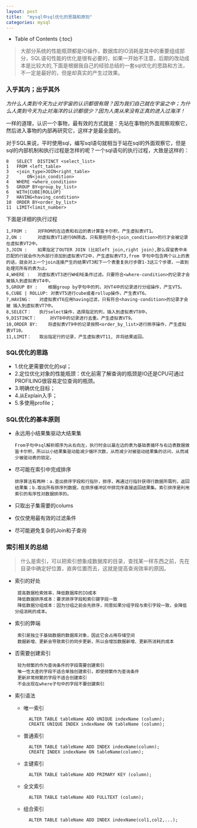```yaml
---
layout: post
title:  "mysql中sql优化的思路和原则"
categories: mysql
---
```


* Table of Contents
{:toc}

> 大部分系统的性能瓶颈都是IO操作，数据库的IO消耗是其中的重要组成部分，SQL语句性能的优化是很有必要的，如果一开始不注意，后期的改动成本是比较大的,下面是根据我自己的经验总结的一套sql优化的思路和方法，不一定是最好的，但是却真实的产生过效果。

### 入乎其内；出乎其外
 
 *为什么人类到今天为止对宇宙的认识都很有限？因为我们自己就在宇宙之中；为什么人类到今天为止对海洋的认识都很少？因为人类从来没有正真的进入过海洋！*

 一样的道理，认识一个事物，最有效的方式就是：先站在事物的外面观察观察它，然后进入事物的内部再研究它，这样才是最全面的。

 对于SQL来说，平时使用sql，编写sql语句就相当于站在sql的外面观察它，但是sql的内部机制和执行过程是怎样的呢？一个sql语句的执行过程，大致是这样的：

	8	SELECT  DISTINCT <select_list>
	1	FROM <left_table>
	3	<join_type>JOIN<right_table>
	2		ON<join_condition>
	4	WHERE <where_condition>
	5	GROUP BY<group_by_list>
	6	WITH{CUBE|ROLLUP}
	7	HAVING<having_condition>
	10	ORDER BY<order_by_list>
	11	LIMIT<limit_number>
 
下面是详细的执行过程

	1,FROM : 	对FROM的左边表和右边的表计算笛卡尔积，产生虚拟表VT1。
	2,ON : 		对虚拟表VT1进行ON筛选，只有那些符合<join_condition>的行才会被记录在虚拟表VT2中。
	3,JOIN : 	如果指定了OUTER JOIN (比如left join,right join),那么保留表中未匹配的行就会作为外部行添加到虚拟表VT2中，产生虚拟表VT3,from 字句中包含两个以上的表的话，就会对上一个join连接产生的结果VT3和下一个表重复执行步骤1-3这三个步骤，一直到处理完所有的表为止。
	4,WHERE : 	对虚拟表VT3进行WHERE条件过滤。只要符合<where-condition>的记录才会被插入到虚拟表VT4中。
	5,GROUP BY : 	根据group by字句中的列，对VT4中的记录进行分组操作，产生VT5。
	6,CUBE | ROLLUP: 对表VT5进行cube或者rollup操作，产生表VT6。
	7,HAVING：	对虚拟表VT6应用having过滤，只有符合<having-condition>的记录才会被 插入到虚拟表VT7中。
	8,SELECT： 	执行select操作，选择指定的列，插入到虚拟表VT8中。
	9,DISTINCT： 	对VT8中的记录进行去重。产生虚拟表VT9。
	10,ORDER BY: 	将虚拟表VT9中的记录按照<order_by_list>进行排序操作，产生虚拟表VT10。
	11,LIMIT：	取出指定行的记录，产生虚拟表VT11, 并将结果返回。


### SQL优化的思路

- 1.优化更需要优化的sql；
- 2.定位优化对象的性能瓶颈：优化前需了解查询的瓶颈是IO还是CPU可通过PROFILING很容易定位查询的瓶颈。
- 3.明确优化目标；
- 4.从Explain入手；
- 5.多使用profile；

### SQL优化的基本原则

 * 永远用小结果集驱动大结果集
 
	```From子句中sql解析顺序为从右向左，执行时会以最左边的表为基础表循环与右边表数据做笛卡尔积，所以以小结果集驱动能减少循环次数，从而减少对被驱动结果集的访问，从而减少被驱动表的锁定。```	
 * 尽可能在索引中完成排序
 
	```排序算法有两种：a.查出排序字段和行指针，排序，再通过行指针获得行数据所需列，返回结果集；b.取出所有排序列数据，在排序缓冲区中排完序直接返回结果集。索引排序是利用索引的有序性对数据排序的。```
 * 只取出子集需要的colums
 * 仅仅使用最有效的过滤条件
 * 尽可能避免复杂的Join和子查询

### 索引相关的总结 

> 什么是索引，可以把索引想象成数据库的目录，查找某一样东西之前，先在目录中确定好位置，直奔位置而去，这就是提高查询效率的原因。

 * 索引的好处

		提高数据检索效率，降低数据库的IO成本
		降低数据排序成本：要求排序字段和索引键字段一致
		降低数据分组成本：因为分组之前会先排序，同意如果分组字段与索引字段一致，会降低分组消耗的成本。
 
 * 索引的弊端

		索引是独立于基础数据的数据库对象，因此它会占用存储空间
		数据新增、更新会导致索引的同步更新，所以会增加数据新增、更新所消耗的成本

 * 否需要创建索引
	
		较为频繁的作为查询条件的字段需要创建索引
		唯一性太差的字段不适合单独创建索引，即使频繁作为查询条件
		更新非常频繁的字段不适合创建索引
		不会出现在where子句中的字段不要创建索引

 * 索引语法

	* 唯一索引
	
			ALTER TABLE tableName ADD UNIQUE indexName (column);
			CREATE UNIQUE INDEX indexName ON tableName (column);

	* 普通索引

			ALTER TABLE tableName ADD INDEX indexName(column);
			CREATE INDEX indexName ON tableName(column);

	* 主键索引
	
			ALTER TABLE tableName ADD PRIMARY KEY (column);

	* 全文索引

			ALTER TABLE tableName ADD FULLTEXT (column);

	* 组合索引

			ALTER TABLE tableName ADD INDEX indexName(col1,col2,...);
